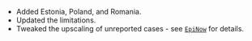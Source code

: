 
* Added Estonia, Poland, and Romania.
* Updated the limitations.
* Tweaked the upscaling of unreported cases - see [`EpiNow`](https://epiforecasts.io/EpiNow) for details.